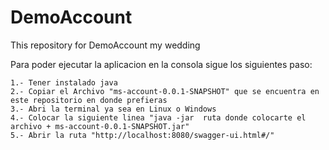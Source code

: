 # DemoAccount
This repository for DemoAccount my wedding 

Para poder ejecutar la aplicacion en la consola sigue los siguientes paso: 

	1.- Tener instalado java 
	2.- Copiar el Archivo "ms-account-0.0.1-SNAPSHOT" que se encuentra en este repositorio en donde prefieras
	3.- Abri la terminal ya sea en Linux o Windows 
	4.- Colocar la siguiente linea "java -jar  ruta donde colocarte el archivo + ms-account-0.0.1-SNAPSHOT.jar"
	5.- Abrir la ruta "http://localhost:8080/swagger-ui.html#/"